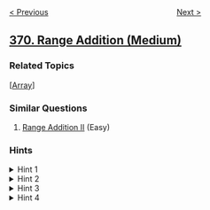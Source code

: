 <!--|This file generated by command(leetcode description); DO NOT EDIT.    |-->
<!--+----------------------------------------------------------------------+-->
<!--|@author    openset <openset.wang@gmail.com>                           |-->
<!--|@link      https://github.com/openset                                 |-->
<!--|@home      https://github.com/tonymontaro/leetcode-hints                        |-->
<!--+----------------------------------------------------------------------+-->

[< Previous](https://github.com/tonymontaro/leetcode-hints/tree/master/problems/plus-one-linked-list "Plus One Linked List")
　　　　　　　　　　　　　　　　
[Next >](https://github.com/tonymontaro/leetcode-hints/tree/master/problems/sum-of-two-integers "Sum of Two Integers")

## [370. Range Addition (Medium)](https://leetcode.com/problems/range-addition "区间加法")



### Related Topics
  [[Array](https://github.com/tonymontaro/leetcode-hints/tree/master/tag/array/README.md)]

### Similar Questions
  1. [Range Addition II](https://github.com/tonymontaro/leetcode-hints/tree/master/problems/range-addition-ii) (Easy)

### Hints
<details>
<summary>Hint 1</summary>
Thinking of using advanced data structures? You are thinking it too complicated.
</details>

<details>
<summary>Hint 2</summary>
For each update operation, do you really need to update all elements between i and j?
</details>

<details>
<summary>Hint 3</summary>
Update only the first and end element is sufficient.
</details>

<details>
<summary>Hint 4</summary>
The optimal time complexity is O(<b><i>k</i></b> + <b><i>n</i></b>) and uses O(1) extra space.
</details>
